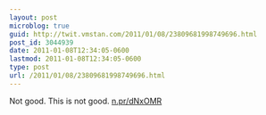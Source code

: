 ```yaml
---
layout: post
microblog: true
guid: http://twit.vmstan.com/2011/01/08/23809681998749696.html
post_id: 3044939
date: 2011-01-08T12:34:05-0600
lastmod: 2011-01-08T12:34:05-0600
type: post
url: /2011/01/08/23809681998749696.html
---
```

Not good. This is not good. [n.pr/dNxOMR](http://n.pr/dNxOMR)
